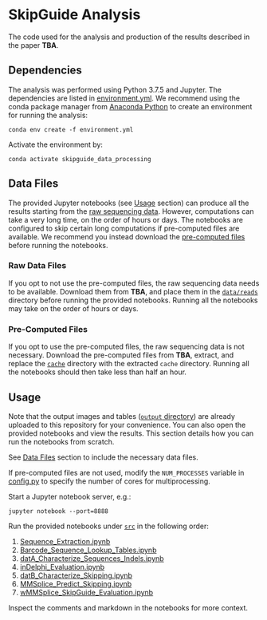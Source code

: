 # SkipGuide Analysis
The code used for the analysis and production of the results described in the paper **TBA**.

## Dependencies
The analysis was performed using Python 3.7.5 and Jupyter. The dependencies are listed in [environment.yml](environment.yml). We recommend using the conda package manager from [Anaconda Python](https://www.anaconda.com/distribution/) to create an environment for running the analysis:

`conda env create -f environment.yml`

Activate the environment by:

`conda activate skipguide_data_processing`

## Data Files
The provided Jupyter notebooks (see [Usage](#usage) section) can produce all the results starting from the [raw sequencing data](#raw-data-files). However, computations can take a very long time, on the order of hours or days. The notebooks are configured to skip certain long computations if pre-computed files are available. We recommend you instead download the [pre-computed files](#pre-computed-files) before running the notebooks.

### Raw Data Files
If you opt to not use the pre-computed files, the raw sequencing data needs to be available. Download them from **TBA**, and place them in the [`data/reads`](data/reads) directory before running the provided notebooks. Running all the notebooks may take on the order of hours or days.

### Pre-Computed Files
If you opt to use the pre-computed files, the raw sequencing data is not necessary. Download the pre-computed files from **TBA**, extract, and replace the [`cache`](cache) directory with the extracted `cache` directory. Running all the notebooks should then take less than half an hour.

## Usage
Note that the output images and tables ([`output` directory](output)) are already uploaded to this repository for your convenience. You can also open the provided notebooks and view the results. This section details how you can run the notebooks from scratch.

See [Data Files](#data-files) section to include the necessary data files.

If pre-computed files are not used, modify the `NUM_PROCESSES` variable in [config.py](src/config.py) to specify the number of cores for multiprocessing.

Start a Jupyter notebook server, e.g.:

`jupyter notebook --port=8888`

Run the provided notebooks under [`src`](src) in the following order:
1. [Sequence_Extraction.ipynb](src/Sequence_Extraction.ipynb)
2. [Barcode_Sequence_Lookup_Tables.ipynb](src/Barcode_Sequence_Lookup_Tables.ipynb)
3. [datA_Characterize_Sequences_Indels.ipynb](src/datA_Characterize_Sequences_Indels.ipynb)
4. [inDelphi_Evaluation.ipynb](src/inDelphi_Evaluation.ipynb)
5. [datB_Characterize_Skipping.ipynb](src/datB_Characterize_Skipping.ipynb)
6. [MMSplice_Predict_Skipping.ipynb](src/MMSplice_Predict_Skipping.ipynb)
7. [wMMSplice_SkipGuide_Evaluation.ipynb](src/wMMSplice_SkipGuide_Evaluation.ipynb)

Inspect the comments and markdown in the notebooks for more context.
